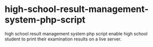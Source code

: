 # high-school-result-management-system-php-script
high school result management system php script enable high school student to print their examination results on a live server.
